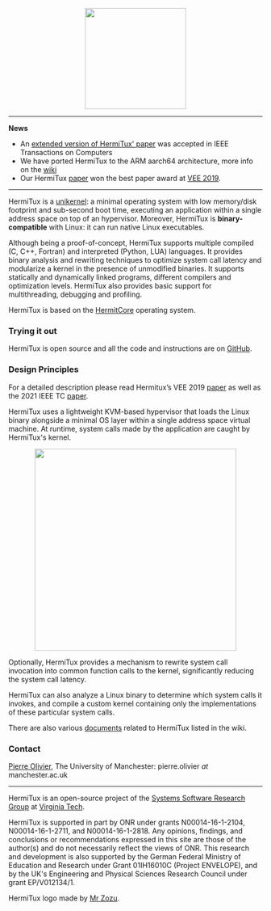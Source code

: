 <p align="center">
  <img width="200" src="https://github.com/ssrg-vt/hermitux/raw/master/doc/logo.png">
<link rel="shortcut icon" type="image/png" href="/doc/favicon.png">
</p>

* * *
**News**
- An [extended version of HermiTux' paper](https://www.ssrg.ece.vt.edu/papers/tc21.pdf) was accepted in IEEE Transactions on Computers
- We have ported HermiTux to the ARM aarch64 architecture, more info on the [wiki](https://github.com/ssrg-vt/hermitux/wiki/Aarch64-support)
- Our HermiTux [paper](https://www.ssrg.ece.vt.edu/papers/vee2019.pdf) won the best
paper award at [VEE 2019](https://dl.acm.org/citation.cfm?id=3313817).

* * *

HermiTux is a [unikernel](http://unikernel.org/): a minimal operating system
with low memory/disk footprint and sub-second boot time, executing an
application within a single address space on top of an hypervisor. Moreover,
HermiTux is **binary-compatible** with Linux: it can run native Linux
executables.

Although being a proof-of-concept, HermiTux supports multiple compiled (C, C++,
Fortran) and interpreted (Python, LUA) languages. It provides binary analysis
and rewriting techniques to optimize system call latency and modularize a
kernel in the presence of unmodified binaries. It supports statically and
dynamically linked programs, different compilers and optimization levels.
HermiTux also provides basic support for multithreading, debugging and
profiling.

HermiTux is based on the [HermitCore](https://hermitcore.org/) operating
system.

### Trying it out
HermiTux is open source and all the code and instructions are on
[GitHub](https://github.com/ssrg-vt/hermitux).

### Design Principles

For a detailed description please read Hermitux’s VEE 2019
[paper](https://www.ssrg.ece.vt.edu/papers/vee2019.pdf) as well as the 2021
IEEE TC
[paper](https://drive.google.com/u/0/uc?id=17pnEJnMsZA6Kp_gKK-kcWc67-IQi7_No&export=download).

HermiTux uses a lightweight KVM-based hypervisor that loads the Linux binary
alongside a minimal OS layer within a single address space virtual machine. At
runtime, system calls made by the application are caught by HermiTux's kernel.

<p align="center">
  <img width="400" src="https://github.com/ssrg-vt/hermitux/raw/master/doc/pic-overview.png">
</p>

Optionally, HermiTux provides a mechanism to rewrite system call invocation
into common function calls to the kernel, significantly reducing the system
call latency.

HermiTux can also analyze a Linux binary to determine which system calls it
invokes, and compile a custom kernel containing only the implementations of
these particular system calls.

There are also various
[documents](https://github.com/ssrg-vt/hermitux/wiki/Documents) related to
HermiTux listed in the wiki.

### Contact

[Pierre Olivier](https://sites.google.com/view/pierreolivier), The University of Manchester: pierre.olivier *at* manchester.ac.uk

* * *

HermiTux is an open-source project of the [Systems Software Research Group](https://www.ssrg.ece.vt.edu/) at [Virginia Tech](https://vt.edu/). 

HermiTux is supported in part by ONR under grants N00014-16-1-2104, N00014-16-1-2711, and N00014-16-1-2818. Any opinions, findings, and conclusions or recommendations expressed in this site are those of the author(s) and do not necessarily reflect the views of ONR. This research and development is also supported by the German Federal Ministry of Education and Research under Grant 01IH16010C (Project ENVELOPE), and by the UK's Engineering and Physical Sciences Research Council under grant EP/V012134/1.

HermiTux logo made by [Mr Zozu](https://mrzozu.fr/).
